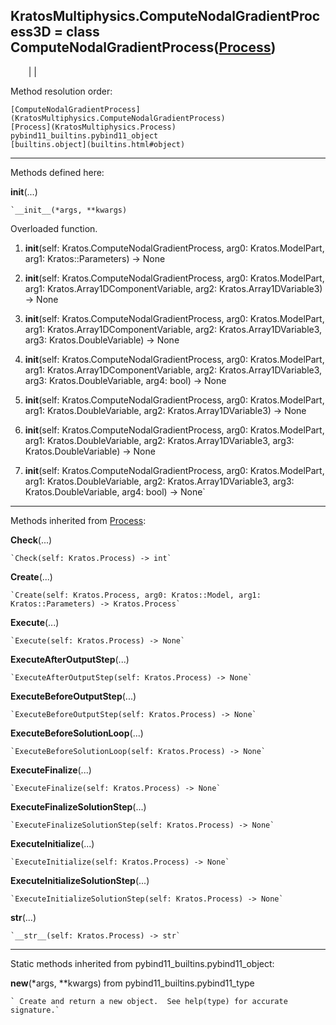   
**KratosMultiphysics.ComputeNodalGradientProcess3D** = class
ComputeNodalGradientProcess([Process](KratosMultiphysics.Process))  
---  
`    `|   |

Method resolution order:

    [ComputeNodalGradientProcess](KratosMultiphysics.ComputeNodalGradientProcess)
    [Process](KratosMultiphysics.Process)
    pybind11_builtins.pybind11_object
    [builtins.object](builtins.html#object)

* * *

Methods defined here:  

**__init__**(...)

    `__init__(*args, **kwargs)  
Overloaded  function.  
  
1. __init__(self: Kratos.ComputeNodalGradientProcess, arg0: Kratos.ModelPart, arg1: Kratos::Parameters) -> None  
  
2. __init__(self: Kratos.ComputeNodalGradientProcess, arg0: Kratos.ModelPart, arg1: Kratos.Array1DComponentVariable, arg2: Kratos.Array1DVariable3) -> None  
  
3. __init__(self: Kratos.ComputeNodalGradientProcess, arg0: Kratos.ModelPart, arg1: Kratos.Array1DComponentVariable, arg2: Kratos.Array1DVariable3, arg3: Kratos.DoubleVariable) -> None  
  
4. __init__(self: Kratos.ComputeNodalGradientProcess, arg0: Kratos.ModelPart, arg1: Kratos.Array1DComponentVariable, arg2: Kratos.Array1DVariable3, arg3: Kratos.DoubleVariable, arg4: bool) -> None  
  
5. __init__(self: Kratos.ComputeNodalGradientProcess, arg0: Kratos.ModelPart, arg1: Kratos.DoubleVariable, arg2: Kratos.Array1DVariable3) -> None  
  
6. __init__(self: Kratos.ComputeNodalGradientProcess, arg0: Kratos.ModelPart, arg1: Kratos.DoubleVariable, arg2: Kratos.Array1DVariable3, arg3: Kratos.DoubleVariable) -> None  
  
7. __init__(self: Kratos.ComputeNodalGradientProcess, arg0: Kratos.ModelPart, arg1: Kratos.DoubleVariable, arg2: Kratos.Array1DVariable3, arg3: Kratos.DoubleVariable, arg4: bool) -> None`

* * *

Methods inherited from [Process](KratosMultiphysics.Process):  

**Check**(...)

    `Check(self: Kratos.Process) -> int`

**Create**(...)

    `Create(self: Kratos.Process, arg0: Kratos::Model, arg1: Kratos::Parameters) -> Kratos.Process`

**Execute**(...)

    `Execute(self: Kratos.Process) -> None`

**ExecuteAfterOutputStep**(...)

    `ExecuteAfterOutputStep(self: Kratos.Process) -> None`

**ExecuteBeforeOutputStep**(...)

    `ExecuteBeforeOutputStep(self: Kratos.Process) -> None`

**ExecuteBeforeSolutionLoop**(...)

    `ExecuteBeforeSolutionLoop(self: Kratos.Process) -> None`

**ExecuteFinalize**(...)

    `ExecuteFinalize(self: Kratos.Process) -> None`

**ExecuteFinalizeSolutionStep**(...)

    `ExecuteFinalizeSolutionStep(self: Kratos.Process) -> None`

**ExecuteInitialize**(...)

    `ExecuteInitialize(self: Kratos.Process) -> None`

**ExecuteInitializeSolutionStep**(...)

    `ExecuteInitializeSolutionStep(self: Kratos.Process) -> None`

**__str__**(...)

    `__str__(self: Kratos.Process) -> str`

* * *

Static methods inherited from pybind11_builtins.pybind11_object:  

**__new__**(*args, **kwargs) from pybind11_builtins.pybind11_type

    ` Create and return a new object.  See help(type) for accurate signature.`

